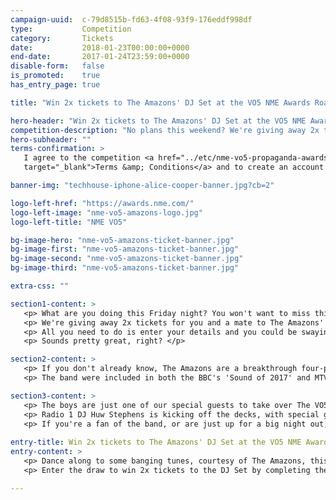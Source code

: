 ```yaml
---
campaign-uuid:  c-79d8515b-fd63-4f08-93f9-176eddf998df
type:           Competition
category:       Tickets
date:           2018-01-23T00:00:00+0000
end-date:       2017-01-24T23:59:00+0000
disable-form:   false
is_promoted:    true
has_entry_page: true

title: "Win 2x tickets to The Amazons' DJ Set at the VO5 NME Awards Road Trip with Propaganda "

hero-header: "Win 2x tickets to The Amazons' DJ Set at the VO5 NME Awards Road Trip with Propaganda"
competition-description: "No plans this weekend? We're giving away 2x tickets to The Amazon's DJ Set this Friday, as part of our epic NME Awards Road Trip with Propaganda, and you won't want to miss it. <br/> Disruptive rockers The Amazons will be playing a special DJ Set at Fez Club in Cambridge and it's guaranteed to be a banger. <br/> Hurry – competition closes at 11.59pm on Wednesday 24th January."
hero-subheader: ""
terms-confirmation: >
   I agree to the competition <a href="../etc/nme-vo5-propaganda-awards-terms-and-conditions.pdf"
   target="_blank">Terms &amp; Conditions</a> and to create an account with NME AAA.

banner-img: "techhouse-iphone-alice-cooper-banner.jpg?cb=2"

logo-left-href: "https://awards.nme.com/"
logo-left-image: "nme-vo5-amazons-logo.jpg"
logo-left-title: "NME VO5"

bg-image-hero: "nme-vo5-amazons-ticket-banner.jpg"
bg-image-first: "nme-vo5-amazons-ticket-banner.jpg"
bg-image-second: "nme-vo5-amazons-ticket-banner.jpg"
bg-image-third: "nme-vo5-amazons-ticket-banner.jpg"

extra-css: ""

section1-content: >
   <p> What are you doing this Friday night? You won't want to miss this... </p>
   <p> We're giving away 2x tickets for you and a mate to The Amazons' DJ Set at Fez Club in Cambridge this Saturday, as part of our VO5 NME Awards Road Trip with Progaganda. </p> 
   <p> All you need to do is enter your details and you could be swaying along in the crowd, cold beer in hand, as the four-piece rockers fill your ears with sweet music. </p>
   <p> Sounds pretty great, right? </p>

section2-content: >
   <p> If you don't already know, The Amazons are a breakthrough four-piece indie rock band from Reading, who set their much-loved tour van on fire for the cover of their debut album – so you know this set will be a wild one. </p> 
   <p> The band were included in both the BBC's 'Sound of 2017' and MTV's 'Brand New 2017' lists, so expect BIG things from them this year. </p>

section3-content: >
   <p> The boys are just one of our special guests to take over The VO5 NME Awards Road Trip, where we've been touring the country to bring you the ultimate indie nights out that you'll be talking about all year. But we haven't done it alone. </p> 
   <p> Radio 1 DJ Huw Stephens is kicking off the decks, with special guest members of The Vaccines, Idles, Frank Turner, Bastille and of course, The Amazons spinning their favourite tunes along the way. </p>
   <p> If you're a fan of the band, or are just up for a big night out, get yourself and a mate to complete the form below, but hurry – the competition closes at 11.59pm on Wednesday 24th January. Over 18s only. Winners will be contacted via emailon Thursday 25th January to confirm attendance. Full terms and conditions can be found https://www.timeincuk.com/standard-competition-terms/ </p>
   
entry-title: Win 2x tickets to The Amazons' DJ Set at the VO5 NME Awards Road Trip with Propaganda this Saturday
entry-content: >
   <p> Dance along to some banging tunes, courtesy of The Amazons, this Saturday at Fez Club in Cambridge as part of our VO5 NME Awards Road Trip with Propaganda. </p>
   <p> Enter the draw to win 2x tickets to the DJ Set by completing the form below before 11.59pm on 24/01/2018. </p>

---
```


